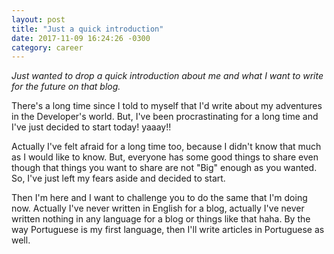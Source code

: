 ```yaml
---
layout: post
title: "Just a quick introduction"
date: 2017-11-09 16:24:26 -0300
category: career
---
```



*Just wanted to drop a quick introduction about me and what I want to write for the future on that blog.*

There's a long time since I told to myself that I'd write about my adventures in the Developer's world.
But, I've been procrastinating for a long time and I've just decided to start today! yaaay!!

Actually I've felt afraid for a long time too, because I didn't know that much as I would like to know.
But, everyone has some good things to share even though that things you want to share are not "Big" enough as you wanted. So, I've just left my fears aside and decided to start.

Then I'm here and I want to challenge you to do the same that I'm doing now. Actually I've never written in English for a blog, actually I've never written nothing in any language for a blog or things like that haha.
By the way Portuguese is my first language, then I'll write articles in Portuguese as well.
